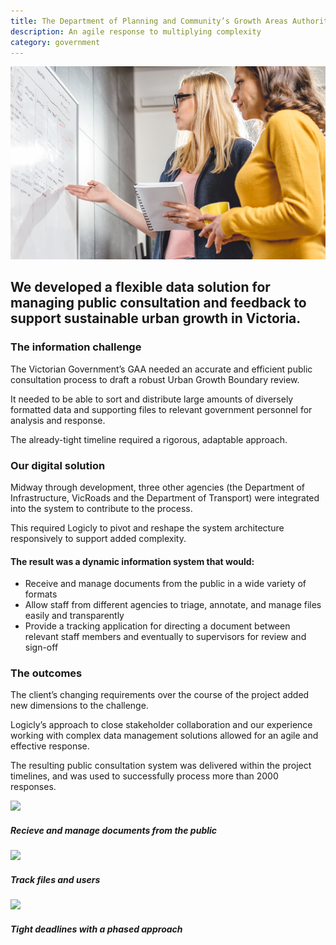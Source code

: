```yaml
---
title: The Department of Planning and Community’s Growth Areas Authority (GAA)
description: An agile response to multiplying complexity
category: government
---
```

<div class="grid grid-cols-12 gap-8">

<div class="col-span-12 project-images">
    <img src="/Projects/Images/9_Department_of_Planning_and_Community’s_Growth_Areas_Authority_(GAA)/Department-of-Planning-and-Community’s-Growth-Areas-Authority-women-working-on-whiteboard.jpg" />
</div>


<div class="col-span-12 lg:col-span-9 project-text lg:order-last">
<div>

## We developed a flexible data solution for managing public consultation and feedback to support sustainable urban growth in Victoria.

### The information challenge
The Victorian Government’s GAA needed an accurate and efficient public consultation process to draft a robust Urban Growth Boundary review.

It needed to be able to sort and distribute large amounts of diversely formatted data and supporting files to relevant government personnel for analysis and response.

The already-tight timeline required a rigorous, adaptable approach.

### Our digital solution
Midway through development, three other agencies (the Department of Infrastructure, VicRoads and the Department of Transport) were integrated into the system to contribute to the process.

This required Logicly to pivot and reshape the system architecture responsively to support added complexity.

#### The result was a dynamic information system that would:
<div class="project-text-list">
  <ul>
    <li>Receive and manage documents from the public in a wide variety of formats</li>
    <li>Allow staff from different agencies to triage, annotate, and manage files easily and transparently </li>
    <li>Provide a tracking application for directing a document between relevant staff members and eventually to supervisors for review and sign-off</li>
  </ul>
</div>

### The outcomes
The client’s changing requirements over the course of the project added new dimensions to the challenge.

Logicly’s approach to close stakeholder collaboration and our experience working with complex data management solutions allowed for an agile and effective response.

The resulting public consultation system was delivered within the project timelines, and was used to successfully process more than 2000 responses.

</div>
</div>


<div class="col-span-12 lg:col-span-3 icons-sidebar">
<div>
<img src="/Projects/Icons/9_Department_of_Planning_and_Community’s_Growth_Areas_Authority_(GAA)/Receive_and_manage_documents_from_the_public.svg" />

##### Recieve and manage documents from the public
</div>

<div>
<img src="/Projects/Icons/9_Department_of_Planning_and_Community’s_Growth_Areas_Authority_(GAA)/Trach_files_and_users.svg" />

##### Track files and users
</div>

<div class="icons-sidebar-last">
<img src="/Projects/Icons/9_Department_of_Planning_and_Community’s_Growth_Areas_Authority_(GAA)/Tight_deadlines.svg" />

##### Tight deadlines with a phased approach
</div>
</div>
</div>
